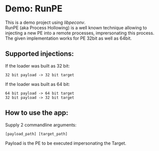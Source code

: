 # Demo: RunPE

This is a demo project using _libpeconv_.<br/>
RunPE (aka Process Hollowing) is a well known technique allowing to injecting a new PE into a remote processes, imprersonating this process.
The given implementation works for PE 32bit as well as 64bit.<br/>

Supported injections:
-
If the loader was built as 32 bit:
```
32 bit payload -> 32 bit target
```
If the loader was built as 64 bit:
```
64 bit payload -> 64 bit target
32 bit payload -> 32 bit target
```

How to use the app:
-
Supply 2 commandline arguments:

```
[payload_path] [target_path]
```

Payload is the PE to be executed impersonating the Target.
